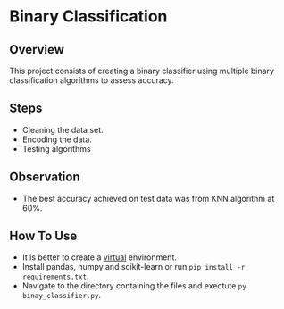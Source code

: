# Binary Classification

## Overview
This project consists of creating a binary classifier using multiple binary classification algorithms to assess accuracy.

## Steps
* Cleaning the data set.
* Encoding the data.
* Testing algorithms

## Observation
- The best accuracy achieved on test data was from KNN algorithm at 60%.
## How To Use
* It is better to create a [virtual](https://docs.python.org/3/library/venv.html) environment.
* Install pandas, numpy and scikit-learn or run ```pip install -r requirements.txt```.
* Navigate to the directory containing the files and exectute 
```py binay_classifier.py```.
